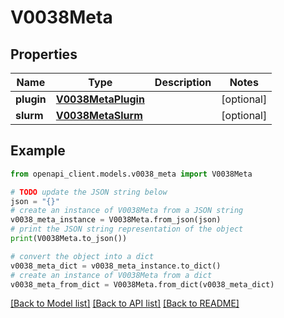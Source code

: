 # V0038Meta


## Properties

Name | Type | Description | Notes
------------ | ------------- | ------------- | -------------
**plugin** | [**V0038MetaPlugin**](V0038MetaPlugin.md) |  | [optional] 
**slurm** | [**V0038MetaSlurm**](V0038MetaSlurm.md) |  | [optional] 

## Example

```python
from openapi_client.models.v0038_meta import V0038Meta

# TODO update the JSON string below
json = "{}"
# create an instance of V0038Meta from a JSON string
v0038_meta_instance = V0038Meta.from_json(json)
# print the JSON string representation of the object
print(V0038Meta.to_json())

# convert the object into a dict
v0038_meta_dict = v0038_meta_instance.to_dict()
# create an instance of V0038Meta from a dict
v0038_meta_from_dict = V0038Meta.from_dict(v0038_meta_dict)
```
[[Back to Model list]](../README.md#documentation-for-models) [[Back to API list]](../README.md#documentation-for-api-endpoints) [[Back to README]](../README.md)


